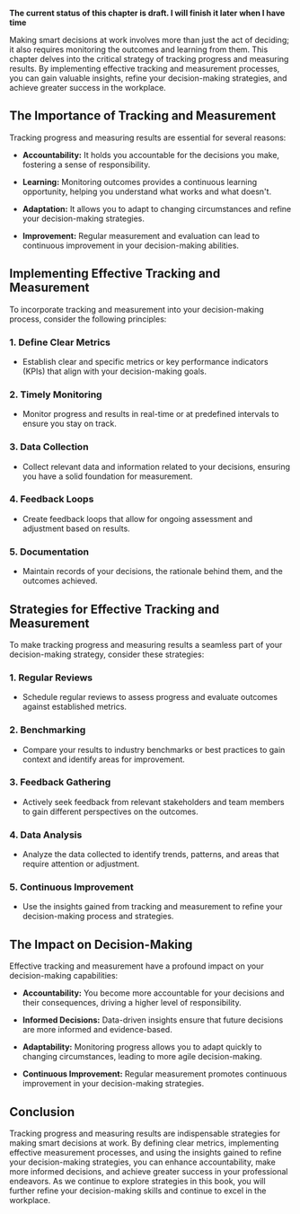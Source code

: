 **The current status of this chapter is draft. I will finish it later when I have time**

Making smart decisions at work involves more than just the act of deciding; it also requires monitoring the outcomes and learning from them. This chapter delves into the critical strategy of tracking progress and measuring results. By implementing effective tracking and measurement processes, you can gain valuable insights, refine your decision-making strategies, and achieve greater success in the workplace.

The Importance of Tracking and Measurement
------------------------------------------

Tracking progress and measuring results are essential for several reasons:

* **Accountability:** It holds you accountable for the decisions you make, fostering a sense of responsibility.

* **Learning:** Monitoring outcomes provides a continuous learning opportunity, helping you understand what works and what doesn't.

* **Adaptation:** It allows you to adapt to changing circumstances and refine your decision-making strategies.

* **Improvement:** Regular measurement and evaluation can lead to continuous improvement in your decision-making abilities.

Implementing Effective Tracking and Measurement
-----------------------------------------------

To incorporate tracking and measurement into your decision-making process, consider the following principles:

### 1. **Define Clear Metrics**

* Establish clear and specific metrics or key performance indicators (KPIs) that align with your decision-making goals.

### 2. **Timely Monitoring**

* Monitor progress and results in real-time or at predefined intervals to ensure you stay on track.

### 3. **Data Collection**

* Collect relevant data and information related to your decisions, ensuring you have a solid foundation for measurement.

### 4. **Feedback Loops**

* Create feedback loops that allow for ongoing assessment and adjustment based on results.

### 5. **Documentation**

* Maintain records of your decisions, the rationale behind them, and the outcomes achieved.

Strategies for Effective Tracking and Measurement
-------------------------------------------------

To make tracking progress and measuring results a seamless part of your decision-making strategy, consider these strategies:

### 1. **Regular Reviews**

* Schedule regular reviews to assess progress and evaluate outcomes against established metrics.

### 2. **Benchmarking**

* Compare your results to industry benchmarks or best practices to gain context and identify areas for improvement.

### 3. **Feedback Gathering**

* Actively seek feedback from relevant stakeholders and team members to gain different perspectives on the outcomes.

### 4. **Data Analysis**

* Analyze the data collected to identify trends, patterns, and areas that require attention or adjustment.

### 5. **Continuous Improvement**

* Use the insights gained from tracking and measurement to refine your decision-making process and strategies.

The Impact on Decision-Making
-----------------------------

Effective tracking and measurement have a profound impact on your decision-making capabilities:

* **Accountability:** You become more accountable for your decisions and their consequences, driving a higher level of responsibility.

* **Informed Decisions:** Data-driven insights ensure that future decisions are more informed and evidence-based.

* **Adaptability:** Monitoring progress allows you to adapt quickly to changing circumstances, leading to more agile decision-making.

* **Continuous Improvement:** Regular measurement promotes continuous improvement in your decision-making strategies.

Conclusion
----------

Tracking progress and measuring results are indispensable strategies for making smart decisions at work. By defining clear metrics, implementing effective measurement processes, and using the insights gained to refine your decision-making strategies, you can enhance accountability, make more informed decisions, and achieve greater success in your professional endeavors. As we continue to explore strategies in this book, you will further refine your decision-making skills and continue to excel in the workplace.
